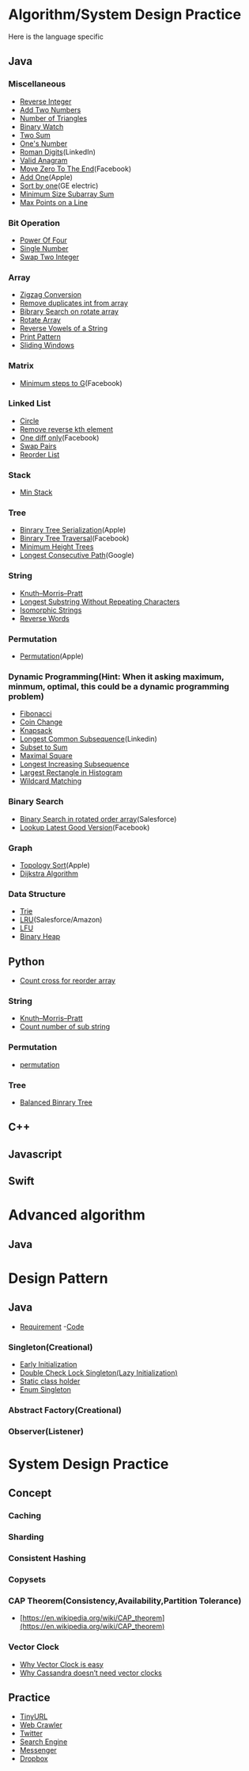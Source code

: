 # Algorithm/System Design Practice

Here is the language specific 
## Java

### Miscellaneous
- [Reverse Integer](java/src/main/java/com/haibo/yan/algorithm/ReverseInteger.java)
- [Add Two Numbers](java/src/main/java/com/haibo/yan/algorithm/medium/AddTwoNumbers.java)
- [Number of Triangles](java/src/main/java/com/haibo/yan/algorithm/medium/NumberOfTriangles.java)
- [Binary Watch](java/src/main/java/com/haibo/yan/algorithm/easy/BinaryWatch.java)
- [Two Sum](java/src/main/java/com/haibo/yan/algorithm/easy/TwoSum.java)
- [One's Number](java/src/main/java/com/haibo/yan/algorithm/OneNumbers.java)
- [Roman Digits](java/src/main/java/com/haibo/yan/algorithm/Roman.java)(LinkedIn)
- [Valid Anagram](java/src/main/java/com/haibo/yan/algorithm/ValidAnagram.java)
- [Move Zero To The End](java/src/main/java/com/haibo/yan/algorithm/MoveZeroes.java)(Facebook)
- [Add One](java/src/main/java/com/haibo/yan/algorithm/AddOne.java)(Apple)
- [Sort by one](java/src/main/java/com/haibo/yan/algorithm/SortByOne.java)(GE electric)
- [Minimum Size Subarray Sum](java/src/main/java/com/haibo/yan/algorithm/MinSubArrayLen.java)
- [Max Points on a Line](java/src/main/java/com/haibo/yan/algorithm/MaxPointsOnLine.java)

### Bit Operation
- [Power Of Four](java/src/main/java/com/haibo/yan/algorithm/bitop/PowerOfFour.java)
- [Single Number](java/src/main/java/com/haibo/yan/algorithm/bitop/SingleNumber.java)
- [Swap Two Integer](java/src/main/java/com/haibo/yan/algorithm/bitop/SwapTwoInt.java)

### Array
- [Zigzag Conversion](java/src/main/java/com/haibo/yan/algorithm/array/Zigzag.java)
- [Remove duplicates int from array](java/src/main/java/com/haibo/yan/algorithm/easy/RemoveDuplicates.java)
- [Bibrary Search on rotate array](java/src/main/java/com/haibo/yan/algorithm/binarysearch/rotate/Solution.java)
- [Rotate Array](java/src/main/java/com/haibo/yan/algorithm/array/RotateArray.java)
- [Reverse Vowels of a String](java/src/main/java/com/haibo/yan/algorithm/array/ReverseVowels.java)
- [Print Pattern](java/src/main/java/com/haibo/yan/algorithm/array/PrintPattern.java)
- [Sliding Windows](java/src/main/java/com/haibo/yan/algorithm/array/SlidingWindow.java)


### Matrix
- [Minimum steps to G](java/src/main/java/com/haibo/yan/algorithm/matrix/ClosestG.java)(Facebook)

### Linked List
- [Circle](java/src/main/java/com/haibo/yan/algorithm/linkedlist/Circle.java)
- [Remove reverse kth element](java/src/main/java/com/haibo/yan/algorithm/linkedlist/RemoveK.java)
- [One diff only](java/src/main/java/com/haibo/yan/algorithm/linkedlist/OneDiff.java)(Facebook)
- [Swap Pairs](java/src/main/java/com/haibo/yan/algorithm/linkedlist/SwapPairs.java)
- [Reorder List](java/src/test/java/com/haibo/yan/algorithm/linkedlist/TestReorder.java)

### Stack
- [Min Stack](java/src/main/java/com/haibo/yan/algorithm/stack/MinStack.java)

### Tree
- [Binrary Tree Serialization](java/src/main/java/com/haibo/yan/algorithm/tree/BinaryTreeNode.java)(Apple)
- [Binrary Tree Traversal](java/src/main/java/com/haibo/yan/algorithm/tree/Traversal.java)(Facebook)
- [Minimum Height Trees](java/src/main/java/com/haibo/yan/algorithm/tree/MinimumHeightTrees.java)
- [Longest Consecutive Path](java/src/main/java/com/haibo/yan/algorithm/tree/LongestConsecutivePath.java)(Google)

### String
- [Knuth–Morris–Pratt](java/src/main/java/com/haibo/yan/algorithm/string/KMP.java)
- [Longest Substring Without Repeating Characters](java/src/main/java/com/haibo/yan/algorithm/string/NoRepeatingLongestSubstring.java)
- [Isomorphic Strings](java/src/main/java/com/haibo/yan/algorithm/string/Isomorphic.java)
- [Reverse Words](java/src/main/java/com/haibo/yan/algorithm/string/ReverseWords.java)

### Permutation
- [Permutation](java/src/main/java/com/haibo/yan/algorithm/Permutation.java)(Apple)

### Dynamic Programming(Hint: When it asking maximum, minmum, optimal, this could be a dynamic programming problem)
- [Fibonacci](java/src/main/java/com/haibo/yan/algorithm/dp/Fibonacci.java)
- [Coin Change](java/src/main/java/com/haibo/yan/algorithm/dp/CoinChange.java)
- [Knapsack](java/src/main/java/com/haibo/yan/algorithm/dp/Knapsack.java)
- [Longest Common Subsequence](java/src/main/java/com/haibo/yan/algorithm/dp/LongestCommonSubsequence.java)(Linkedin)
- [Subset to Sum](java/src/main/java/com/haibo/yan/algorithm/dp/SubsetSum.java)
- [Maximal Square](java/src/main/java/com/haibo/yan/algorithm/dp/MaximalSquare.java)
- [Longest Increasing Subsequence](java/src/main/java/com/haibo/yan/algorithm/dp/LongestIncreasingSubsequence.java)
- [Largest Rectangle in Histogram](java/src/main/java/com/haibo/yan/algorithm/dp/LargestRectangleInHistogram.java)
- [Wildcard Matching](java/src/main/java/com/haibo/yan/algorithm/dp/WildcardMatching.java)

### Binary Search
- [Binary Search in rotated order array](java/src/main/java/com/haibo/yan/algorithm/binarysearch/RotateSearch.java)(Salesforce)
- [Lookup Latest Good Version](java/src/main/java/com/haibo/yan/algorithm/binarysearch/LatestGoodVersion.java)(Facebook)

### Graph
- [Topology Sort](java/src/main/java/com/haibo/yan/algorithm/graph/TopologySort.java)(Apple)
- [Dijkstra Algorithm](java/src/main/java/com/haibo/yan/algorithm/graph/Dijkstra.java)

### Data Structure
- [Trie](java/src/main/java/com/haibo/yan/algorithm/datastructure/Trie.java)
- [LRU](java/src/main/java/com/haibo/yan/algorithm/datastructure/LRU.java)(Salesforce/Amazon)
- [LFU](java/src/main/java/com/haibo/yan/algorithm/datastructure/LFU.java)
- [Binary Heap](java/src/main/java/com/haibo/yan/algorithm/datastructure/BinaryHeap.java)

## Python
- [Count cross for reorder array](python/cross_count.py) 

### String
- [Knuth–Morris–Pratt](python/kmp.py)
- [Count number of sub string](python/count_substring.py)

### Permutation
- [permutation](python/permutation.py)

### Tree
- [Balanced Binrary Tree](python/balanced_binary_tree.py)

## C++

## Javascript

## Swift

# Advanced algorithm

## Java

# Design Pattern
## Java

- [Requirement](java/src/main/java/com/haibo/yan/design/packagemanager/SystemDependencies.pdf) -[Code](java/src/main/java/com/haibo/yan/design/packagemanager/)

### Singleton(Creational)
- [Early Initialization](java/src/main/java/com/haibo/yan/pattern/Singleton/EarlyIniSingleton.java)
- [Double Check Lock Singleton(Lazy Initialization)](java/src/main/java/com/haibo/yan/pattern/Singleton/DoubleCheckLockSingleton.java)
- [Static class holder](java/src/main/java/com/haibo/yan/pattern/Singleton/StaticHolderSingleton.java)
- [Enum Singleton](java/src/main/java/com/haibo/yan/pattern/Singleton/EnumSingleton.java)

### Abstract Factory(Creational)

### Observer(Listener)

# System Design Practice

## Concept

### Caching
### Sharding
### Consistent Hashing
### Copysets
### CAP Theorem(Consistency,Availability,Partition Tolerance)
- [https://en.wikipedia.org/wiki/CAP_theorem](https://en.wikipedia.org/wiki/CAP_theorem)

### Vector Clock
- [Why Vector Clock is easy](http://basho.com/posts/technical/why-vector-clocks-are-easy/)
- [Why Cassandra doesn’t need vector clocks](https://www.datastax.com/dev/blog/why-cassandra-doesnt-need-vector-clocks)

## Practice

- [TinyURL](/system/tinyurl)
- [Web Crawler](/system/webcrawler)
- [Twitter](/system/twitter)
- [Search Engine](/system/searchengine)
- [Messenger](/system/messenger)
- [Dropbox](/system/dropbox)


 
